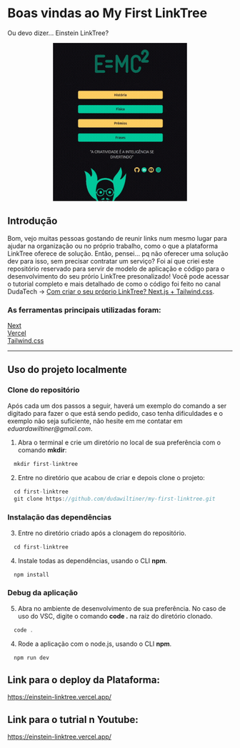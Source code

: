
# Boas vindas ao My First LinkTree

Ou devo dizer... Einstein LinkTree?

<div align="center">
  <img src="./public/app.gif" margin="15px" width="300" alt="gif"/>
</div>

## Introdução


Bom, vejo muitas pessoas gostando de reunir links num mesmo lugar para ajudar na organização ou no próprio trabalho, como o que a plataforma LinkTree oferece de solução. Então, pensei... pq não oferecer uma solução dev para isso, sem precisar contratar um serviço? Foi aí que criei este repositório reservado para servir de modelo de aplicação e código para o desenvolvimento do seu prório LinkTree presonalizado! Você pode acessar o tutorial completo e mais detalhado de como o código foi feito no canal DudaTech -> [Com criar o seu próprio LinkTree? Next.js + Tailwind.css](https://www.youtube.com).

### As ferramentas principais utilizadas foram:


[Next](https://nextjs.org/)<br>
[Vercel](https://vercel.com/)<br>
[Tailwind.css](https://tailwindcss.com/)<br>

---

## Uso do projeto localmente

### Clone do repositório

Após cada um dos passos a seguir, haverá um exemplo do comando a ser digitado para fazer o que está sendo pedido, caso tenha dificuldades e o exemplo não seja suficiente, não hesite em me contatar em _eduardawiltiner@gmail.com_.

1. Abra o terminal e crie um diretório no local de sua preferência com o comando **mkdir**:
```javascript
  mkdir first-linktree
```

2. Entre no diretório que acabou de criar e depois clone o projeto:
```javascript
  cd first-linktree
  git clone https://github.com/dudawiltiner/my-first-linktree.git
```

### Instalação das dependências

3. Entre no diretório criado após a clonagem do repositório.
```javascript
  cd first-linktree
```

4. Instale todas as dependências, usando o CLI **npm**.
```javascript
  npm install
```
### Debug da aplicação

5. Abra no ambiente de desenvolvimento de sua preferência. No caso de uso do VSC, digite o comando **code .** na raiz do diretório clonado.
```javascript
  code .
```

4. Rode a aplicação com o node.js, usando o CLI **npm**.
```javascript
  npm run dev
```

## Link para o deploy da Plataforma:

https://einstein-linktree.vercel.app/

## Link para o tutrial n Youtube:

https://einstein-linktree.vercel.app/

